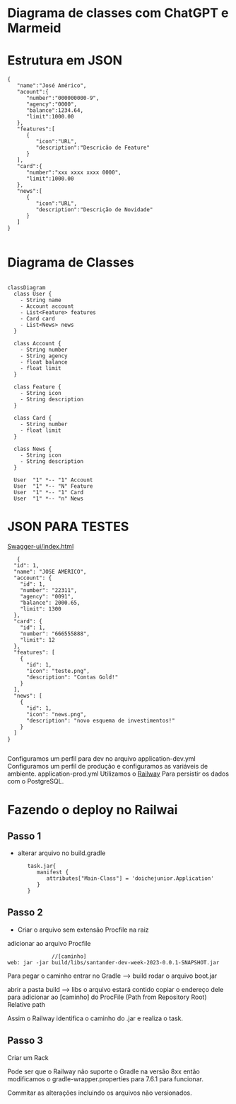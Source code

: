 # Diagrama de classes com ChatGPT e Marmeid

# Estrutura em JSON

```
{
   "name":"José Américo",
   "acount":{
      "number":"000000000-9",
      "agency":"0000",
      "balance":1234.64,
      "limit":1000.00
   },
   "features":[
      {
         "icon":"URL",
         "description":"Descricão de Feature"
      }
   ],
   "card":{
      "number":"xxx xxxx xxxx 0000",
      "limit":1000.00
   },
   "news":[
      {
         "icon":"URL",
         "description":"Descrição de Novidade"
      }
   ]
}


```

# Diagrama de Classes

```mermaid

classDiagram
  class User {
    - String name
    - Account account
    - List<Feature> features
    - Card card
    - List<News> news
  }
  
  class Account {
    - String number
    - String agency
    - float balance
    - float limit
  }
  
  class Feature {
    - String icon
    - String description
  }
  
  class Card {
    - String number
    - float limit
  }
  
  class News {
    - String icon
    - String description
  }
  
  User  "1" *-- "1" Account
  User  "1" *-- "N" Feature
  User  "1" *-- "1" Card
  User  "1" *-- "n" News
```
# JSON PARA TESTES

[Swagger-ui/index.html](http://localhost:8080/swagger-ui/index.html)
```
   {
  "id": 1,
  "name": "JOSE AMERICO",
  "account": {
    "id": 1,
    "number": "22311",
    "agency": "0091",
    "balance": 2000.65,
    "limit": 1300
  },
  "card": {
    "id": 1,
    "number": "666555888",
    "limit": 12
  },
  "features": [
    {
      "id": 1,
      "icon": "teste.png",
      "description": "Contas Gold!"
    }
  ],
  "news": [
    {
      "id": 1,
      "icon": "news.png",
      "description": "novo esquema de investimentos!"
    }
  ]
}


```
Configuramos um perfil para dev no arquivo application-dev.yml
Configuramos um perfil de produção e configuramos as variáveis de ambiente.
application-prod.yml
Utilizamos o [Railway](https://railway.app) Para persistir os dados com o PostgreSQL.

# Fazendo o deploy no Railwai

## Passo 1

- alterar arquivo no build.gradle
   
   ```
      task.jar{
         manifest {
            attributes["Main-Class"] = 'doichejunior.Application'
         }
      }
   ```

## Passo 2
- Criar o arquivo sem extensão Procfile na raiz

adicionar ao arquivo Procfile

```
              //[caminho]
web: jar -jar build/libs/santander-dev-week-2023-0.0.1-SNAPSHOT.jar

```



Para pegar o caminho entrar no Gradle --> build rodar o arquivo boot.jar 

abrir a pasta build --> libs o arquivo estará contido copiar o endereço dele para adicionar ao [caminho] do ProcFile (Path from Repository Root) Relative path

Assim o Railway identifica o caminho do .jar e realiza o task.

## Passo 3

Criar um Rack

Pode ser que o Railway não suporte o Gradle na versão 8xx então modificamos o gradle-wrapper.properties para 7.6.1 para funcionar.

Commitar as alterações incluindo os arquivos não versionados.